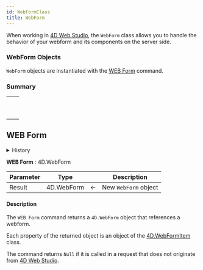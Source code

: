 ```yaml
---
id: WebFormClass
title: WebForm
---
```


When working in [4D Web Studio](../web-studio/web-studio.md), the `WebForm` class allows you to handle the behavior of your webform and its components on the server side.

### WebForm Objects

`WebForm` objects are instantiated with the [WEB Form](#web-form) command.

### Summary 
||
|---|
|[<!-- INCLUDE #_command_.WEB Form.Syntax -->](#web-form)<p>&nbsp;&nbsp;&nbsp;&nbsp;<!-- INCLUDE #_command_.WEB Form.Summary --></p> |

## WEB Form

<details><summary>History</summary>
|Version|Changes|
|---|---|
|v19 R3|Added|
</details>

<!-- REF #_command_.WEB Form.Syntax -->
**WEB Form** : 4D.WebForm<!-- END REF -->

<!-- REF #_command_.WEB Form.Params -->
|Parameter|Type||Description|
|---------|--- |:---:|------|
|Result|4D.WebForm|<-|New `WebForm` object
<!-- END REF -->

#### Description
The `WEB Form` command <!-- REF #_command_.WEB Form.Summary --> returns a `4D.WebForm` object that references a webform.<!-- END REF -->

Each property of the returned object is an object of the [4D.WebFormItem](WebFormItemClass.md) class.

The command returns `Null` if it is called in a request that does not originate from [4D Web Studio](../web-studio/web-studio.md).


